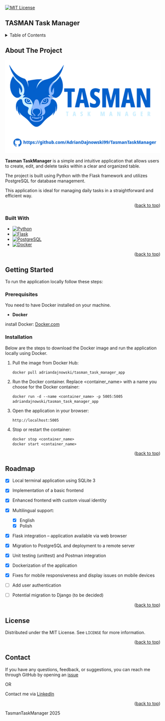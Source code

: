 <!-- [![Contributors][contributors-shield]][contributors-url]
[![Forks][forks-shield]][forks-url]
[![Stargazers][stars-shield]][stars-url]
[![Issues][issues-shield]][issues-url]
[![Unlicense License][license-shield]][license-url]
[![LinkedIn][linkedin-shield]][linkedin-url] -->
[![MIT License][license-shield]][license-url]

## TASMAN Task Manager

<!-- TABLE OF CONTENTS -->
<details>
  <summary>Table of Contents</summary>
  <ol>
    <li>
      <a href="#about-the-project">About The Project</a>
      <ul>
        <li><a href="#built-with">Built With</a></li>
      </ul>
    </li>
    <!--
    <li>
      <a href="#getting-started">Getting Started</a>
      <ul>
        <li><a href="#prerequisites">Prerequisites</a></li>
        <li><a href="#installation">Installation</a></li>
      </ul>
    </li>
    -->
    <!-- <li><a href="#usage">Usage</a></li> -->
    <li><a href="#roadmap">Roadmap</a></li>
    <!-- <li><a href="#contributing">Contributing</a></li> -->
    <li><a href="#license">License</a></li>
    <li><a href="#contact">Contact</a></li>
    <!-- <li><a href="#acknowledgments">Acknowledgments</a></li> -->
  </ol>
</details>


<!-- ABOUT THE PROJECT -->
## About The Project
![Product Name Screen Shot][product-screenshot]

**Tasman TaskManager** is a simple and intuitive application that allows users to create, edit, and delete tasks within a clear and organized table.

The project is built using Python with the Flask framework and utilizes PostgreSQL for database management.

This application is ideal for managing daily tasks in a straightforward and efficient way.

<p align="right">(<a href="#readme-top">back to top</a>)</p>



### Built With

* [![Python][Python.js]][Python-url]
* [![Flask][Flask.js]][Flask-url]
* [![PostgreSQL][PostgreSQL.js]][PostgreSQL-url]
* [![Docker][Docker.js]][Docker-url]

<p align="right">(<a href="#readme-top">back to top</a>)</p>



<!-- GETTING STARTED -->
## Getting Started

To run the application locally follow these steps:

### Prerequisites

You need to have Docker installed on your machine.

* **Docker**

install Docker: [Docker.com][Docker-url]

### Installation

Below are the steps to download the Docker image and run the application locally using Docker.

1. Pull the image from Docker Hub:
   ```docker
   docker pull adriandajnowski/tasman_task_manager_app    
   ```
2. Run the Docker container. Replace <container_name> with a name you choose for the Docker container:
   ```docker
   docker run -d --name <container_name> -p 5005:5005 adriandajnowski/tasman_task_manager_app
   ```
3. Open the application in your browser:
   ```http
   http://localhost:5005
   ```
4. Stop or restart the container:
   ```docker
   docker stop <container_name>
   docker start <container_name>
   ```


<p align="right">(<a href="#readme-top">back to top</a>)</p>


<!-- USAGE EXAMPLES -->
<!-- ## Usage

Use this space to show useful examples of how a project can be used. Additional screenshots, code examples and demos work well in this space. You may also link to more resources.

_For more examples, please refer to the [Documentation](https://example.com)_

<p align="right">(<a href="#readme-top">back to top</a>)</p>



<!-- FEATURES -->
## Roadmap

- [x] Local terminal application using SQLite 3
- [x] Implementation of a basic frontend
- [x] Enhanced frontend with custom visual identity
- [x] Multilingual support:
  - [x] English
  - [x] Polish
- [x] Flask integration – application available via web browser
- [x] Migration to PostgreSQL and deployment to a remote server
- [x] Unit testing (unittest) and Postman integration
- [x] Dockerization of the application
- [x] Fixes for mobile responsiveness and display issues on mobile devices
- [ ] Add user authentication
- [ ] Potential migration to Django (to be decided)


<!-- See the [open issues](link) for a full list of proposed features (and known issues). -->

<p align="right">(<a href="#readme-top">back to top</a>)</p>



<!-- CONTRIBUTING -->
<!-- ## Contributing

Contributions are what make the open source community such an amazing place to learn, inspire, and create. Any contributions you make are **greatly appreciated**.

If you have a suggestion that would make this better, please fork the repo and create a pull request. You can also simply open an issue with the tag "enhancement".
Don't forget to give the project a star! Thanks again!

1. Fork the Project
2. Create your Feature Branch (`git checkout -b feature/AmazingFeature`)
3. Commit your Changes (`git commit -m 'Add some AmazingFeature'`)
4. Push to the Branch (`git push origin feature/AmazingFeature`)
5. Open a Pull Request

### Top contributors:

<a href="https://github.com/othneildrew/Best-README-Template/graphs/contributors">
  <img src="https://contrib.rocks/image?repo=othneildrew/Best-README-Template" alt="contrib.rocks image" />
</a>

<p align="right">(<a href="#readme-top">back to top</a>)</p> -->



<!-- LICENSE -->
## License

Distributed under the MIT License. See `LICENSE` for more information.

<p align="right">(<a href="#readme-top">back to top</a>)</p>



<!-- CONTACT -->
## Contact

If you have any questions, feedback, or suggestions, you can reach me through GitHub by opening an [issue](https://github.com/AdrianDajnowski99/TasmanTaskManager/issues)

OR

Contact me via [LinkedIn](https://www.linkedin.com/in/adrian-dajnowski-71b122286/)

<p align="right">(<a href="#readme-top">back to top</a>)</p>


TasmanTaskManager 2025


<!-- ACKNOWLEDGMENTS -->
<!-- ## Acknowledgments

Use this space to list resources you find helpful and would like to give credit to. I've included a few of my favorites to kick things off!

* [Choose an Open Source License](https://choosealicense.com)
* [GitHub Emoji Cheat Sheet](https://www.webpagefx.com/tools/emoji-cheat-sheet)
* [Malven's Flexbox Cheatsheet](https://flexbox.malven.co/)
* [Malven's Grid Cheatsheet](https://grid.malven.co/)
* [Img Shields](https://shields.io)
* [GitHub Pages](https://pages.github.com)
* [Font Awesome](https://fontawesome.com)
* [React Icons](https://react-icons.github.io/react-icons/search)

<p align="right">(<a href="#readme-top">back to top</a>)</p> -->



<!-- MARKDOWN LINKS & IMAGES -->
<!-- https://www.markdownguide.org/basic-syntax/#reference-style-links -->
<!-- [contributors-shield]: https://img.shields.io/github/contributors/othneildrew/Best-README-Template.svg?style=for-the-badge
[contributors-url]: https://github.com/othneildrew/Best-README-Template/graphs/contributors
[forks-shield]: https://img.shields.io/github/forks/othneildrew/Best-README-Template.svg?style=for-the-badge
[forks-url]: https://github.com/othneildrew/Best-README-Template/network/members
[stars-shield]: https://img.shields.io/github/stars/othneildrew/Best-README-Template.svg?style=for-the-badge
[stars-url]: https://github.com/othneildrew/Best-README-Template/stargazers
[issues-shield]: https://img.shields.io/github/issues/othneildrew/Best-README-Template.svg?style=for-the-badge
[issues-url]: https://github.com/othneildrew/Best-README-Template/issues
[license-shield]: https://img.shields.io/github/license/othneildrew/Best-README-Template.svg?style=for-the-badge
[license-url]: https://github.com/othneildrew/Best-README-Template/blob/master/LICENSE.txt
[linkedin-shield]: https://img.shields.io/badge/-LinkedIn-black.svg?style=for-the-badge&logo=linkedin&colorB=555
[linkedin-url]: https://linkedin.com/in/othneildrew -->
[license-shield]: https://img.shields.io/badge/license-MIT-brightgreen%5C
[license-url]: https://github.com/AdrianDajnowski99/TasmanTaskManager/blob/main/LICENSE
[product-screenshot]: frontend/static/TasmanTmReadme.png

[Python.js]: https://img.shields.io/badge/python-3670A0?style=for-the-badge&logo=python&logoColor=ffdd54
[Python-url]: https://www.python.org/
[Flask.js]: https://img.shields.io/badge/Flask-000000?style=for-the-badge&logo=Flask&logoColor=white
[Flask-url]: https://flask.palletsprojects.com/en/stable/
[PostgreSQL.js]: https://img.shields.io/badge/postgresql-4169e1?style=for-the-badge&logo=postgresql&logoColor=white
[PostgreSQL-url]: https://www.postgresql.org/
[Docker.js]: https://img.shields.io/badge/docker-257bd6?style=for-the-badge&logo=docker&logoColor=white
[Docker-url]: https://www.docker.com/
